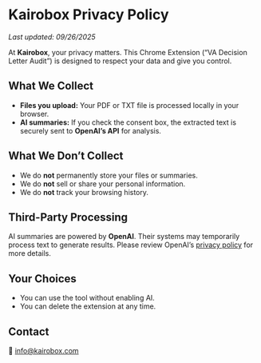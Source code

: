 <!DOCTYPE html>
<html lang="en">
<head>
  <meta charset="UTF-8">
  <title>Kairobox Privacy Policy</title>
</head>
<body>
  <h1>Kairobox Privacy Policy</h1>
  <p><em>Last updated: 09/26/2025</em></p>

  <p>At <strong>Kairobox</strong>, your privacy matters. This Chrome Extension (“VA Decision Letter Audit”) is designed to respect your data and give you control.</p>

  <h2>What We Collect</h2>
  <ul>
    <li><strong>Files you upload:</strong> Your PDF or TXT file is processed locally in your browser.</li>
    <li><strong>AI summaries:</strong> If you check the consent box, the extracted text is securely sent to <strong>OpenAI’s API</strong> for analysis.</li>
  </ul>

  <h2>What We Don’t Collect</h2>
  <ul>
    <li>We do <strong>not</strong> permanently store your files or summaries.</li>
    <li>We do <strong>not</strong> sell or share your personal information.</li>
    <li>We do <strong>not</strong> track your browsing history.</li>
  </ul>

  <h2>Third-Party Processing</h2>
  <p>AI summaries are powered by <strong>OpenAI</strong>. Their systems may temporarily process text to generate results. Please review OpenAI’s <a href="https://openai.com/policies/privacy" target="_blank">privacy policy</a> for more details.</p>

  <h2>Your Choices</h2>
  <ul>
    <li>You can use the tool without enabling AI.</li>
    <li>You can delete the extension at any time.</li>
  </ul>

  <h2>Contact</h2>
  <p>📧 <a href="mailto:info@kairobox.com">info@kairobox.com</a></p>
</body>
</html>
